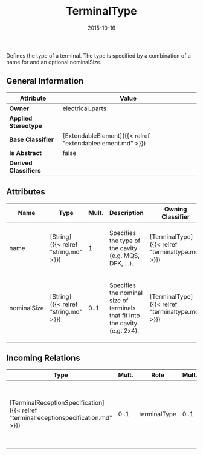 ﻿---
title: TerminalType
toc: false
type: specs
date: "2015-10-16"
draft: false
specification: VEC
version: 1.1.2
documentType: "Recommendation"
elementType: Class
classes:
  - TerminalType
menu_name: vec-1.1.2
---
<p>Defines the type of a terminal. The type is specified by a combination of a name for and an optional nominalSize.  </p>

## General Information

| Attribute               | Value |
|-------------------------|-------|
| **Owner**               | electrical_parts |
| **Applied Stereotype**  |   |
| **Base Classifier**     | [ExtendableElement]({{< relref "extendableelement.md" >}})<br/>  |
| **Is Abstract**         | false |
| **Derived Classifiers** |   |

## Attributes
|  Name  |  Type  |  Mult.  |  Description  |  Owning Classifier  |
|--------|--------|---------|---------------|--------------|
|name | [String]({{< relref "string.md" >}}) | 1 | <p>Specifies the type of the cavity (e.g. MQS, DFK, ...). </p> | [TerminalType]({{< relref "terminaltype.md" >}}) |
|nominalSize | [String]({{< relref "string.md" >}}) | 0..1 | <p>Specifies the nominal size of terminals that fit into the cavity. (e.g. 2x4).  </p> | [TerminalType]({{< relref "terminaltype.md" >}}) |

##  Incoming Relations
|    Type  |   Mult.  |   Role    |   Mult.   |   Description  |
|----------|----------|-----------|-----------|----------------|
| [TerminalReceptionSpecification]({{< relref "terminalreceptionspecification.md" >}}) | 0..1 | terminalType | 0..1 | <p> Specifies the terminal type that is associated with the terminal reception.      </p> |
